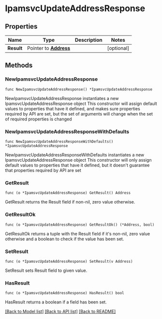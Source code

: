# IpamsvcUpdateAddressResponse

## Properties

Name | Type | Description | Notes
------------ | ------------- | ------------- | -------------
**Result** | Pointer to [**Address**](Address.md) |  | [optional] 

## Methods

### NewIpamsvcUpdateAddressResponse

`func NewIpamsvcUpdateAddressResponse() *IpamsvcUpdateAddressResponse`

NewIpamsvcUpdateAddressResponse instantiates a new IpamsvcUpdateAddressResponse object
This constructor will assign default values to properties that have it defined,
and makes sure properties required by API are set, but the set of arguments
will change when the set of required properties is changed

### NewIpamsvcUpdateAddressResponseWithDefaults

`func NewIpamsvcUpdateAddressResponseWithDefaults() *IpamsvcUpdateAddressResponse`

NewIpamsvcUpdateAddressResponseWithDefaults instantiates a new IpamsvcUpdateAddressResponse object
This constructor will only assign default values to properties that have it defined,
but it doesn't guarantee that properties required by API are set

### GetResult

`func (o *IpamsvcUpdateAddressResponse) GetResult() Address`

GetResult returns the Result field if non-nil, zero value otherwise.

### GetResultOk

`func (o *IpamsvcUpdateAddressResponse) GetResultOk() (*Address, bool)`

GetResultOk returns a tuple with the Result field if it's non-nil, zero value otherwise
and a boolean to check if the value has been set.

### SetResult

`func (o *IpamsvcUpdateAddressResponse) SetResult(v Address)`

SetResult sets Result field to given value.

### HasResult

`func (o *IpamsvcUpdateAddressResponse) HasResult() bool`

HasResult returns a boolean if a field has been set.


[[Back to Model list]](../README.md#documentation-for-models) [[Back to API list]](../README.md#documentation-for-api-endpoints) [[Back to README]](../README.md)


